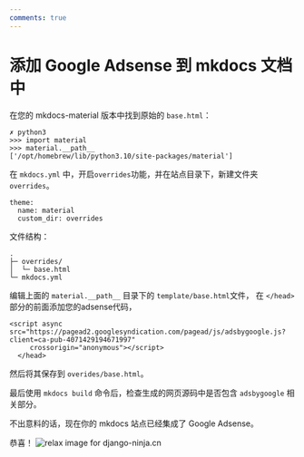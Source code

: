 ```yaml
---
comments: true
---
```

# 添加 Google Adsense 到 mkdocs 文档中
在您的 mkdocs-material 版本中找到原始的 `base.html`：

```
✗ python3               
>>> import material
>>> material.__path__
['/opt/homebrew/lib/python3.10/site-packages/material']
```
在 `mkdocs.yml` 中，开启`overrides`功能，并在站点目录下，新建文件夹 `overrides`。
```
theme:
  name: material
  custom_dir: overrides
```

文件结构：
```
.
├─ overrides/
│  └─ base.html
└─ mkdocs.yml
```

编辑上面的 `material.__path__` 目录下的 `template/base.html`文件， 在 `</head>` 部分的前面添加您的adsense代码，
```
<script async src="https://pagead2.googlesyndication.com/pagead/js/adsbygoogle.js?client=ca-pub-4071429194671997"
     crossorigin="anonymous"></script>
  </head>
```
然后将其保存到 `overides/base.html`。

最后使用 `mkdocs build` 命令后，检查生成的网页源码中是否包含 `adsbygoogle` 相关部分。

不出意料的话，现在你的 mkdocs 站点已经集成了 Google Adsense。

恭喜！
<img style="object-fit: cover; object-position: 50% 50%;" alt="relax image for django-ninja.cn" loading="lazy" fetchpriority="auto" aria-hidden="true" draggable="false" src="https://picsum.photos/825/47.jpg">

